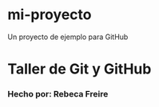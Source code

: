 # mi-proyecto
Un proyecto de ejemplo para GitHub
<h1>Taller de Git y GitHub</h1>
<h3>Hecho por: Rebeca Freire</h3>
